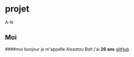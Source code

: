 # projet
A-N
## Moi
####moi
bonjour je m'appelle _Aissatou Bah_ j'ai **26 ans**
[gitHub](https://github.com/Aichab/projet/edit/master/README.md)
